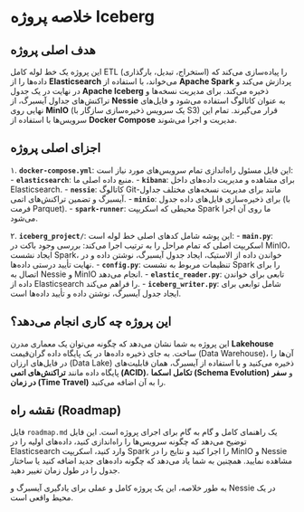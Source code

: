 # خلاصه پروژه Iceberg

## هدف اصلی پروژه

این پروژه یک خط لوله کامل ETL (استخراج، تبدیل، بارگذاری) را پیاده‌سازی می‌کند که داده‌ها را از **Elasticsearch** می‌خواند، با استفاده از **Apache Spark** پردازش می‌کند و در نهایت در یک جدول **Apache Iceberg** ذخیره می‌کند. برای مدیریت نسخه‌ها و تراکنش‌های جداول آیسبرگ، از **Nessie** به عنوان کاتالوگ استفاده می‌شود و فایل‌های نهایی روی **MinIO** (یک سرویس ذخیره‌سازی سازگار با S3) قرار می‌گیرند. تمام این سرویس‌ها با استفاده از **Docker Compose** مدیریت و اجرا می‌شوند.

## اجزای اصلی پروژه

۱. **`docker-compose.yml`**: این فایل مسئول راه‌اندازی تمام سرویس‌های مورد نیاز است:
    -   **`elasticsearch`**: منبع داده اصلی ما.
    -   **`kibana`**: برای مشاهده و مدیریت داده‌های داخل Elasticsearch.
    -   **`nessie`**: کاتالوگ Git-مانند برای مدیریت نسخه‌های مختلف جداول آیسبرگ و تضمین تراکنش‌های اتمی.
    -   **`minio`**: برای ذخیره‌سازی فایل‌های داده جدول (با فرمت Parquet).
    -   **`spark-runner`**: محیطی که اسکریپت Spark ما روی آن اجرا می‌شود.

۲. **`iceberg_project/`**: این پوشه شامل کدهای اصلی خط لوله است:
    -   **`main.py`**: اسکریپت اصلی که تمام مراحل را به ترتیب اجرا می‌کند: بررسی وجود باکت در MinIO، ایجاد نشست Spark، خواندن داده از الاستیک، ایجاد جدول آیسبرگ، نوشتن داده و در نهایت تأیید درستی داده‌ها.
    -   **`config.py`**: تنظیمات مربوط به نشست Spark را برای اتصال به Nessie و MinIO انجام می‌دهد.
    -   **`elastic_reader.py`**: تابعی برای خواندن داده از Elasticsearch را فراهم می‌کند.
    -   **`iceberg_writer.py`**: شامل توابعی برای ایجاد جدول آیسبرگ، نوشتن داده و تأیید داده‌ها است.

## این پروژه چه کاری انجام می‌دهد؟

این پروژه به شما نشان می‌دهد که چگونه می‌توان یک معماری مدرن **Lakehouse** ساخت. به جای ذخیره داده‌ها در یک پایگاه داده گران‌قیمت (Data Warehouse)، آن‌ها را در فایل‌های ارزان (Data Lake) ذخیره می‌کنید و با استفاده از آیسبرگ، همان قابلیت‌های پایگاه داده مانند **تراکنش‌های اتمی (ACID)**، **تکامل اسکما (Schema Evolution)** و **سفر در زمان (Time Travel)** را به آن اضافه می‌کنید.

## نقشه راه (Roadmap)

فایل `roadmap.md` یک راهنمای کامل و گام به گام برای اجرای پروژه است. این فایل توضیح می‌دهد که چگونه سرویس‌ها را راه‌اندازی کنید، داده‌های اولیه را در Elasticsearch وارد کنید، اسکریپت Spark را اجرا کنید و نتایج را در MinIO و Nessie مشاهده نمایید. همچنین به شما یاد می‌دهد که چگونه داده‌های جدید اضافه کنید یا ساختار جدول را در طول زمان تغییر دهید.

به طور خلاصه، این یک پروژه کامل و عملی برای یادگیری آیسبرگ و Nessie در یک محیط واقعی است.
